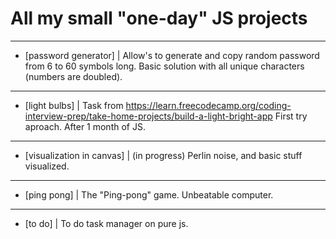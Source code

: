 # All my small "one-day" JS projects

--------------------------------------------------------------------------
- [password generator] |
Allow's to generate and copy random password from 6 to 60 symbols long.
Basic solution with all unique characters (numbers are doubled).

--------------------------------------------------------------------------
- [light bulbs] | 
Task from https://learn.freecodecamp.org/coding-interview-prep/take-home-projects/build-a-light-bright-app 
First try aproach. After 1 month of JS.

--------------------------------------------------------------------------
- [visualization in canvas] | (in progress)
Perlin noise, and basic stuff visualized.

--------------------------------------------------------------------------
- [ping pong] | 
The "Ping-pong" game. Unbeatable computer.


--------------------------------------------------------------------------
- [to do] | 
To do task manager on pure js.